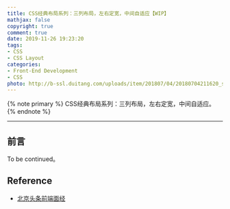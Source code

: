 ```yaml
---
title: CSS经典布局系列：三列布局，左右定宽，中间自适应【WIP】
mathjax: false
copyright: true
comment: true
date: 2019-11-26 19:23:20
tags:
- CSS
- CSS Layout
categories:
- Front-End Development
- CSS
photo: http://b-ssl.duitang.com/uploads/item/201807/04/20180704211620_siuMZ.png
---
```


{% note primary %}
CSS经典布局系列：三列布局，左右定宽，中间自适应。
{% endnote %}

<!-- more -->

---

## 前言

To be continued。

## Reference

- [北京头条前端面经](https://www.nowcoder.com/discuss/346582?type=0&order=0&pos=15&page=0)